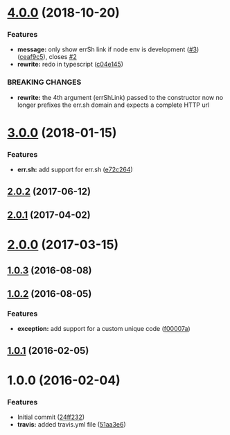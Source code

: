 <a name="4.0.0"></a>
# [4.0.0](https://github.com/poppinss/node-exceptions/compare/v3.0.0...v4.0.0) (2018-10-20)


### Features

* **message:** only show errSh link if node env is development ([#3](https://github.com/poppinss/node-exceptions/issues/3)) ([ceaf9c5](https://github.com/poppinss/node-exceptions/commit/ceaf9c5)), closes [#2](https://github.com/poppinss/node-exceptions/issues/2)
* **rewrite:** redo in typescript ([c04e145](https://github.com/poppinss/node-exceptions/commit/c04e145))


### BREAKING CHANGES

* **rewrite:** the 4th argument (errShLink) passed to the constructor now no longer prefixes the
err.sh domain and expects a complete HTTP url



<a name="3.0.0"></a>
# [3.0.0](https://github.com/poppinss/node-exceptions/compare/v2.0.2...v3.0.0) (2018-01-15)


### Features

* **err.sh:** add support for err.sh ([e72c264](https://github.com/poppinss/node-exceptions/commit/e72c264))



<a name="2.0.2"></a>
## [2.0.2](https://github.com/poppinss/node-exceptions/compare/v2.0.1...v2.0.2) (2017-06-12)



<a name="2.0.1"></a>
## [2.0.1](https://github.com/poppinss/node-exceptions/compare/v2.0.0...v2.0.1) (2017-04-02)



<a name="2.0.0"></a>
# [2.0.0](https://github.com/poppinss/node-exceptions/compare/v1.0.3...v2.0.0) (2017-03-15)



<a name="1.0.3"></a>
## [1.0.3](https://github.com/poppinss/node-exceptions/compare/v1.0.2...v1.0.3) (2016-08-08)



<a name="1.0.2"></a>
## [1.0.2](https://github.com/poppinss/node-exceptions/compare/v1.0.0...v1.0.2) (2016-08-05)


### Features

* **exception:** add support for a custom unique code ([f00007a](https://github.com/poppinss/node-exceptions/commit/f00007a))



<a name="1.0.1"></a>
## [1.0.1](https://github.com/poppinss/node-exceptions/compare/v1.0.0...v1.0.1) (2016-02-05)




<a name="1.0.0"></a>
# 1.0.0 (2016-02-04)


### Features

* Initial commit ([24ff232](https://github.com/poppinss/node-exceptions/commit/24ff232))
* **travis:** added travis.yml file ([51aa3e6](https://github.com/poppinss/node-exceptions/commit/51aa3e6))
